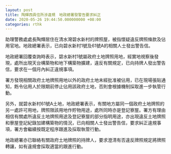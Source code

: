 ```yaml
---
layout: post
title: 陶輝西貢住所涉違規　地政總署發警告要求糾正
date: 2020-05-26 19:44:50.000000000 +08:00
categories: rthk
---
```


助理警務處處長陶輝居住在清水灣碧水新村的牌照屋，被指懷疑違反牌照條款及佔用官地。地政總署表示，已向碧水新村1號及61號A的相關人士發出警告信。

地政總署回覆查詢時表示，碧水新村1號屬政府土地牌照用地，經實地視察後發現，處所出現天台構築物和地下構築物擴建，違反有關規定，已向持牌人發出警告信，要求在一個月內糾正違規事項。

署方發現相關政府土地牌照用地以外的政府土地未經批准被佔用，已在現場張貼通知，飭令佔用人於限期前停止佔用該政府土地，否則會根據機制採取進一步執管行動。

另外，就碧水新村61號A土地，地政總署表示，有關地方屬同一個政府土地牌照的另一處許可用地，牌照限該用地作貯物用途，處所同時亦是登記寮屋。署方有理由相信有關處所違反土地牌照用途及登記寮屋的部分指明用途，亦出現違反土地牌照和寮屋登記紀錄加建構築物的情況，已向相關人士發出警告信，要求糾正違規事項，署方會繼續按既定程序跟進及採取執管行動。

地政總署亦已聯絡有關政府土地牌照的持牌人，要求澄清有否違反牌照規定將牌照轉讓，如有違規會採取適當的跟進行動。
